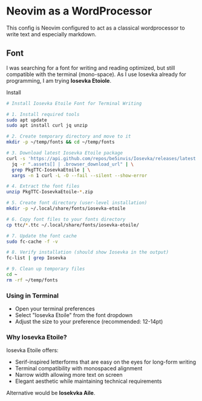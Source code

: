 # Neovim as a WordProcessor

This config is Neovim configured to act as a classical wordprocessor to write text and especially markdown.


## Font
I was searching for a font for writing and reading optimized, but still compatible with the terminal (mono-space). As I use Iosevka already for programming, I am trying **Iosevka Etoiole**.

Install 
```sh
# Install Iosevka Etoile Font for Terminal Writing

# 1. Install required tools
sudo apt update 
sudo apt install curl jq unzip

# 2. Create temporary directory and move to it
mkdir -p ~/temp/fonts && cd ~/temp/fonts

# 3. Download latest Iosevka Etoile package
curl -s 'https://api.github.com/repos/be5invis/Iosevka/releases/latest' | \
  jq -r ".assets[] | .browser_download_url" | \
  grep PkgTTC-IosevkaEtoile | \
  xargs -n 1 curl -L -O --fail --silent --show-error

# 4. Extract the font files
unzip PkgTTC-IosevkaEtoile-*.zip

# 5. Create font directory (user-level installation)
mkdir -p ~/.local/share/fonts/iosevka-etoile

# 6. Copy font files to your fonts directory
cp ttc/*.ttc ~/.local/share/fonts/iosevka-etoile/

# 7. Update the font cache
sudo fc-cache -f -v

# 8. Verify installation (should show Iosevka in the output)
fc-list | grep Iosevka

# 9. Clean up temporary files
cd ~
rm -rf ~/temp/fonts
```


### Using in Terminal
- Open your terminal preferences
- Select "Iosevka Etoile" from the font dropdown
- Adjust the size to your preference (recommended: 12-14pt)
### Why Iosevka Etoile?
Iosevka Etoile offers:

- Serif-inspired letterforms that are easy on the eyes for long-form writing
- Terminal compatibility with monospaced alignment
- Narrow width allowing more text on screen
- Elegant aesthetic while maintaining technical requirements

Alternative would be **Iosekvka Aile**.

